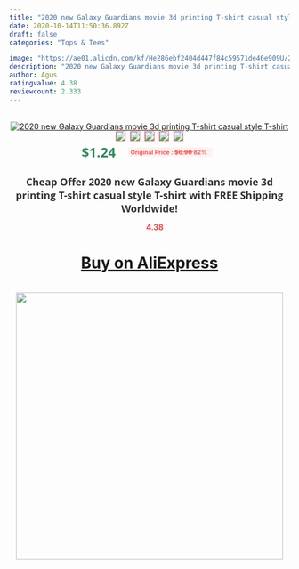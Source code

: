 ```yaml
---
title: "2020 new Galaxy Guardians movie 3d printing T-shirt casual style T-shirt"
date: 2020-10-14T11:50:36.892Z
draft: false
categories: "Tops & Tees"

image: "https://ae01.alicdn.com/kf/He286ebf2404d447f84c59571de46e909U/2020-new-Galaxy-Guardians-movie-3d-printing-T-shirt-casual-style-T-shirt.jpg"
description: "2020 new Galaxy Guardians movie 3d printing T-shirt casual style T-shirt"
author: Agus
ratingvalue: 4.38
reviewcount: 2.333
---
```

<br>
<div style="text-align: center;">
<a href="https://s.click.aliexpress.com/e/_AeFJp3" target="_blank" rel="nofollow noopener noreferrer"><img alt="2020 new Galaxy Guardians movie 3d printing T-shirt casual style T-shirt" class="magnifier-image" src="https://ae01.alicdn.com/kf/He286ebf2404d447f84c59571de46e909U/2020-new-Galaxy-Guardians-movie-3d-printing-T-shirt-casual-style-T-shirt.jpg_640x640.jpg">
<br>
<img style="border:1px solid salmon" src="https://ae01.alicdn.com/kf/He286ebf2404d447f84c59571de46e909U/2020-new-Galaxy-Guardians-movie-3d-printing-T-shirt-casual-style-T-shirt.jpg_120x120.jpg">&nbsp;&nbsp;<img style="border:1px solid salmon" src="https://ae01.alicdn.com/kf/H467a051ce0d04f11a837273535cf0fceg/2020-new-Galaxy-Guardians-movie-3d-printing-T-shirt-casual-style-T-shirt.jpg_120x120.jpg">&nbsp;&nbsp;<img style="border:1px solid salmon" src="https://ae01.alicdn.com/kf/H0f046fe93af74cdb93337e2037850095Q/2020-new-Galaxy-Guardians-movie-3d-printing-T-shirt-casual-style-T-shirt.jpg_120x120.jpg">&nbsp;&nbsp;<img style="border:1px solid salmon" src="https://ae01.alicdn.com/kf/H78dbaff9c22c46d18b420d6a788938f5z/2020-new-Galaxy-Guardians-movie-3d-printing-T-shirt-casual-style-T-shirt.jpg_120x120.jpg">&nbsp;&nbsp;<img style="border:1px solid salmon" src="https://ae01.alicdn.com/kf/Hbc62491d4c9c4eb7a43121ef86b5f5e9D/2020-new-Galaxy-Guardians-movie-3d-printing-T-shirt-casual-style-T-shirt.jpg_120x120.jpg"></a></div><br0>
<div style="text-align: center;"><span style="background-color: white; border: 0px; box-sizing: border-box; color: seagreen; display: inline-block; font-family: &quot;open sans&quot; , &quot;arial&quot; , &quot;helvetica&quot; , sans-serif , &quot;heiti&quot;; font-size: 24px; font-stretch: inherit; font-weight: 700; line-height: inherit; margin: 0px 10px 0px 0px; padding: 0px; vertical-align: middle;">$1.24 </span>
<span style="background: rgb(255 , 241 , 241); border-radius: 3px; border: 0px; box-sizing: border-box; color: #ff4747; display: inline-block; font-family: inherit; font-size: 12px; font-stretch: inherit; font-style: inherit; font-variant: inherit; font-weight: 600; line-height: inherit; margin: 0px; padding: 2px 5px; transform: scale(0.9); vertical-align: middle;">Original Price : <b style="text-decoration: line-through;">$6.90 </b> 82%&nbsp;&nbsp;</span></div>
<h1 style="color: #333333; display: inline-block; font-family: &quot;open sans&quot; , &quot;arial&quot; , &quot;helvetica&quot; , sans-serif , &quot;heiti&quot;; font-size: 18px; font-stretch: inherit; font-weight: 700; text-align: center;">Cheap Offer 2020 new Galaxy Guardians movie 3d printing T-shirt casual style T-shirt with FREE Shipping Worldwide!</h1>
<div style="color: #ff4747; text-align: center;">
<img src="https://4.bp.blogspot.com/-M0ZcTcb-5uY/XleCXlxnR4I/AAAAAAAAAEc/OrjgMkXV1oMQFaCRZj5HQwOCBcu3w1FegCPcBGAYYCw/s1600/star.png" style="height: 15px;">&nbsp;<b>4.38</b></div>
<div class="button_cont" align="center"><a class="buynow_a" href="https://s.click.aliexpress.com/e/_AeFJp3" target="_blank" rel="nofollow noopener noreferrer"><H1>Buy on AliExpress</H1></a></div><br>
<div class="separator" style="clear: both; text-align: center;">
<img src="https://lh3.googleusercontent.com/-pTy5HemUv9M/XlePHvY0dAI/AAAAAAAAAE4/0nX5iRUoIWY8eMW9Dpxeirr157OZliDIgCLcBGAsYHQ/s1600/badge.gif" width="480">
</div>
